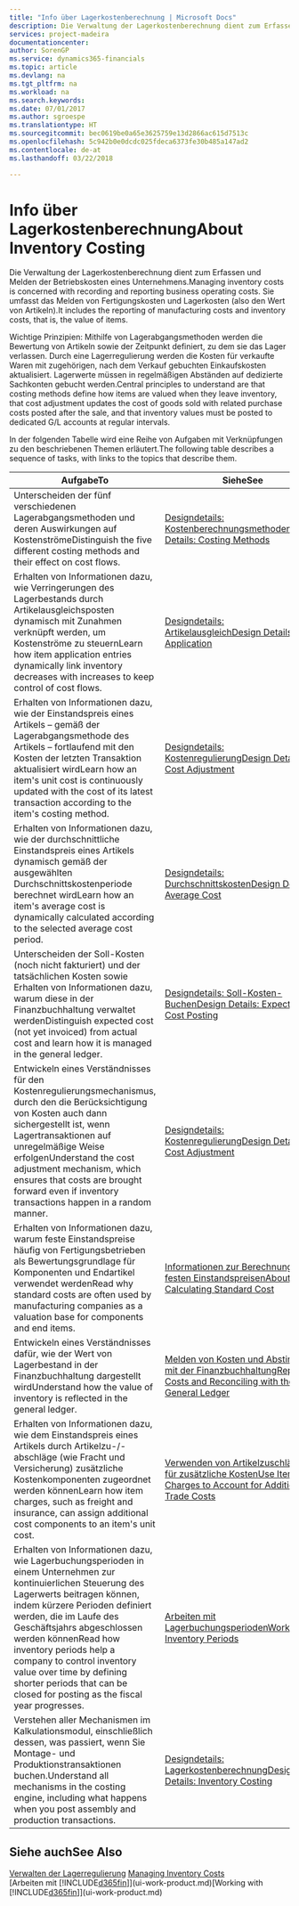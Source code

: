 ```yaml
---
title: "Info über Lagerkostenberechnung | Microsoft Docs"
description: Die Verwaltung der Lagerkostenberechnung dient zum Erfassen und Melden der Betriebskosten eines Unternehmens. Sie umfasst das Melden von Fertigungskosten und Lagerkosten (also den Wert von Artikeln).
services: project-madeira
documentationcenter: 
author: SorenGP
ms.service: dynamics365-financials
ms.topic: article
ms.devlang: na
ms.tgt_pltfrm: na
ms.workload: na
ms.search.keywords: 
ms.date: 07/01/2017
ms.author: sgroespe
ms.translationtype: HT
ms.sourcegitcommit: bec0619be0a65e3625759e13d2866ac615d7513c
ms.openlocfilehash: 5c942b0e0dcdc025fdeca6373fe30b485a147ad2
ms.contentlocale: de-at
ms.lasthandoff: 03/22/2018

---
```

# <a name="about-inventory-costing"></a><span data-ttu-id="f7698-104">Info über Lagerkostenberechnung</span><span class="sxs-lookup"><span data-stu-id="f7698-104">About Inventory Costing</span></span>
<span data-ttu-id="f7698-105">Die Verwaltung der Lagerkostenberechnung dient zum Erfassen und Melden der Betriebskosten eines Unternehmens.</span><span class="sxs-lookup"><span data-stu-id="f7698-105">Managing inventory costs is concerned with recording and reporting business operating costs.</span></span> <span data-ttu-id="f7698-106">Sie umfasst das Melden von Fertigungskosten und Lagerkosten (also den Wert von Artikeln).</span><span class="sxs-lookup"><span data-stu-id="f7698-106">It includes the reporting of manufacturing costs and inventory costs, that is, the value of items.</span></span>  

 <span data-ttu-id="f7698-107">Wichtige Prinzipien: Mithilfe von Lagerabgangsmethoden werden die Bewertung von Artikeln sowie der Zeitpunkt definiert, zu dem sie das Lager verlassen. Durch eine Lagerregulierung werden die Kosten für verkaufte Waren mit zugehörigen, nach dem Verkauf gebuchten Einkaufskosten aktualisiert. Lagerwerte müssen in regelmäßigen Abständen auf dedizierte Sachkonten gebucht werden.</span><span class="sxs-lookup"><span data-stu-id="f7698-107">Central principles to understand are that costing methods define how items are valued when they leave inventory, that cost adjustment updates the cost of goods sold with related purchase costs posted after the sale, and that inventory values must be posted to dedicated G/L accounts at regular intervals.</span></span>  

 <span data-ttu-id="f7698-108">In der folgenden Tabelle wird eine Reihe von Aufgaben mit Verknüpfungen zu den beschriebenen Themen erläutert.</span><span class="sxs-lookup"><span data-stu-id="f7698-108">The following table describes a sequence of tasks, with links to the topics that describe them.</span></span>   

|<span data-ttu-id="f7698-109">**Aufgabe**</span><span class="sxs-lookup"><span data-stu-id="f7698-109">**To**</span></span>|<span data-ttu-id="f7698-110">**Siehe**</span><span class="sxs-lookup"><span data-stu-id="f7698-110">**See**</span></span>|  
|------------|-------------|  
|<span data-ttu-id="f7698-111">Unterscheiden der fünf verschiedenen Lagerabgangsmethoden und deren Auswirkungen auf Kostenströme</span><span class="sxs-lookup"><span data-stu-id="f7698-111">Distinguish the five different costing methods and their effect on cost flows.</span></span>|[<span data-ttu-id="f7698-112">Designdetails: Kostenberechnungsmethoden</span><span class="sxs-lookup"><span data-stu-id="f7698-112">Design Details: Costing Methods</span></span>](design-details-costing-methods.md)|  
|<span data-ttu-id="f7698-113">Erhalten von Informationen dazu, wie Verringerungen des Lagerbestands durch Artikelausgleichsposten dynamisch mit Zunahmen verknüpft werden, um Kostenströme zu steuern</span><span class="sxs-lookup"><span data-stu-id="f7698-113">Learn how item application entries dynamically link inventory decreases with increases to keep control of cost flows.</span></span>|[<span data-ttu-id="f7698-114">Designdetails: Artikelausgleich</span><span class="sxs-lookup"><span data-stu-id="f7698-114">Design Details: Item Application</span></span>](design-details-item-application.md)|  
|<span data-ttu-id="f7698-115">Erhalten von Informationen dazu, wie der Einstandspreis eines Artikels – gemäß der Lagerabgangsmethode des Artikels – fortlaufend mit den Kosten der letzten Transaktion aktualisiert wird</span><span class="sxs-lookup"><span data-stu-id="f7698-115">Learn how an item's unit cost is continuously updated with the cost of its latest transaction according to the item's costing method.</span></span>|[<span data-ttu-id="f7698-116">Designdetails: Kostenregulierung</span><span class="sxs-lookup"><span data-stu-id="f7698-116">Design Details: Cost Adjustment</span></span>](design-details-cost-adjustment.md)|  
|<span data-ttu-id="f7698-117">Erhalten von Informationen dazu, wie der durchschnittliche Einstandspreis eines Artikels dynamisch gemäß der ausgewählten Durchschnittskostenperiode berechnet wird</span><span class="sxs-lookup"><span data-stu-id="f7698-117">Learn how an item's average cost is dynamically calculated according to the selected average cost period.</span></span>|[<span data-ttu-id="f7698-118">Designdetails: Durchschnittskosten</span><span class="sxs-lookup"><span data-stu-id="f7698-118">Design Details: Average Cost</span></span>](design-details-average-cost.md)|  
|<span data-ttu-id="f7698-119">Unterscheiden der Soll-Kosten (noch nicht fakturiert) und der tatsächlichen Kosten sowie Erhalten von Informationen dazu, warum diese in der Finanzbuchhaltung verwaltet werden</span><span class="sxs-lookup"><span data-stu-id="f7698-119">Distinguish expected cost (not yet invoiced) from actual cost and learn how it is managed in the general ledger.</span></span>|[<span data-ttu-id="f7698-120">Designdetails: Soll-Kosten-Buchen</span><span class="sxs-lookup"><span data-stu-id="f7698-120">Design Details: Expected Cost Posting</span></span>](design-details-expected-cost-posting.md)|  
|<span data-ttu-id="f7698-121">Entwickeln eines Verständnisses für den Kostenregulierungsmechanismus, durch den die Berücksichtigung von Kosten auch dann sichergestellt ist, wenn Lagertransaktionen auf unregelmäßige Weise erfolgen</span><span class="sxs-lookup"><span data-stu-id="f7698-121">Understand the cost adjustment mechanism, which ensures that costs are brought forward even if inventory transactions happen in a random manner.</span></span>|[<span data-ttu-id="f7698-122">Designdetails: Kostenregulierung</span><span class="sxs-lookup"><span data-stu-id="f7698-122">Design Details: Cost Adjustment</span></span>](design-details-cost-adjustment.md)|  
|<span data-ttu-id="f7698-123">Erhalten von Informationen dazu, warum feste Einstandspreise häufig von Fertigungsbetrieben als Bewertungsgrundlage für Komponenten und Endartikel verwendet werden</span><span class="sxs-lookup"><span data-stu-id="f7698-123">Read why standard costs are often used by manufacturing companies as a valuation base for components and end items.</span></span>|[<span data-ttu-id="f7698-124">Informationen zur Berechnung von festen Einstandspreisen</span><span class="sxs-lookup"><span data-stu-id="f7698-124">About Calculating Standard Cost</span></span>](finance-about-calculating-standard-cost.md)|  
|<span data-ttu-id="f7698-125">Entwickeln eines Verständnisses dafür, wie der Wert von Lagerbestand in der Finanzbuchhaltung dargestellt wird</span><span class="sxs-lookup"><span data-stu-id="f7698-125">Understand how the value of inventory is reflected in the general ledger.</span></span>|[<span data-ttu-id="f7698-126">Melden von Kosten und Abstimmen mit der Finanzbuchhaltung</span><span class="sxs-lookup"><span data-stu-id="f7698-126">Reporting Costs and Reconciling with the General Ledger</span></span>](finance-report-costs-and-reconcile-with-the-general-ledger.md)|  
|<span data-ttu-id="f7698-127">Erhalten von Informationen dazu, wie dem Einstandspreis eines Artikels durch Artikelzu-/-abschläge (wie Fracht und Versicherung) zusätzliche Kostenkomponenten zugeordnet werden können</span><span class="sxs-lookup"><span data-stu-id="f7698-127">Learn how item charges, such as freight and insurance, can assign additional cost components to an item's unit cost.</span></span>|[<span data-ttu-id="f7698-128">Verwenden von Artikelzuschlägen für zusätzliche Kosten</span><span class="sxs-lookup"><span data-stu-id="f7698-128">Use Item Charges to Account for Additional Trade Costs</span></span>](payables-how-assign-item-charges.md)|  
|<span data-ttu-id="f7698-129">Erhalten von Informationen dazu, wie Lagerbuchungsperioden in einem Unternehmen zur kontinuierlichen Steuerung des Lagerwerts beitragen können, indem kürzere Perioden definiert werden, die im Laufe des Geschäftsjahrs abgeschlossen werden können</span><span class="sxs-lookup"><span data-stu-id="f7698-129">Read how inventory periods help a company to control inventory value over time by defining shorter periods that can be closed for posting as the fiscal year progresses.</span></span>|[<span data-ttu-id="f7698-130">Arbeiten mit Lagerbuchungsperioden</span><span class="sxs-lookup"><span data-stu-id="f7698-130">Work with Inventory Periods</span></span>](finance-how-to-work-with-inventory-periods.md)|  
|<span data-ttu-id="f7698-131">Verstehen aller Mechanismen im Kalkulationsmodul, einschließlich dessen, was passiert, wenn Sie Montage- und Produktionstransaktionen buchen.</span><span class="sxs-lookup"><span data-stu-id="f7698-131">Understand all mechanisms in the costing engine, including what happens when you post assembly and production transactions.</span></span>|[<span data-ttu-id="f7698-132">Designdetails: Lagerkostenberechnung</span><span class="sxs-lookup"><span data-stu-id="f7698-132">Design Details: Inventory Costing</span></span>](design-details-inventory-costing.md)|

## <a name="see-also"></a><span data-ttu-id="f7698-133">Siehe auch</span><span class="sxs-lookup"><span data-stu-id="f7698-133">See Also</span></span>
<span data-ttu-id="f7698-134">[Verwalten der Lagerregulierung](finance-manage-inventory-costs.md)  </span><span class="sxs-lookup"><span data-stu-id="f7698-134">[Managing Inventory Costs](finance-manage-inventory-costs.md)  </span></span>  
<span data-ttu-id="f7698-135">[Arbeiten mit [!INCLUDE[d365fin](includes/d365fin_md.md)]](ui-work-product.md)</span><span class="sxs-lookup"><span data-stu-id="f7698-135">[Working with [!INCLUDE[d365fin](includes/d365fin_md.md)]](ui-work-product.md)</span></span>


